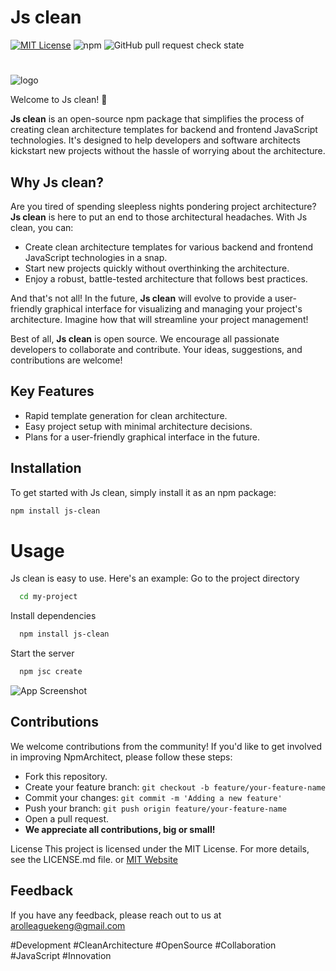 # Js clean
[![MIT License](https://img.shields.io/badge/License-MIT-green.svg)](https://choosealicense.com/licenses/mit/)
<img alt="npm" src="https://img.shields.io/npm/v/js-clean">
<img alt="GitHub pull request check state" src="https://img.shields.io/github/status/s/pulls/arolleaguekeng/js-clean/15">





#
![logo](https://github.com/arolleaguekeng/js-clean/blob/main/assets/js-clean-logo.png)

Welcome to Js clean! 🚀

**Js clean** is an open-source npm package that simplifies the process of creating clean architecture templates for backend and frontend JavaScript technologies. It's designed to help developers and software architects kickstart new projects without the hassle of worrying about the architecture.

## Why Js clean?

Are you tired of spending sleepless nights pondering project architecture? **Js clean** is here to put an end to those architectural headaches. With Js clean, you can:

- Create clean architecture templates for various backend and frontend JavaScript technologies in a snap.
- Start new projects quickly without overthinking the architecture.
- Enjoy a robust, battle-tested architecture that follows best practices.

And that's not all! In the future, **Js clean** will evolve to provide a user-friendly graphical interface for visualizing and managing your project's architecture. Imagine how that will streamline your project management!

Best of all, **Js clean** is open source. We encourage all passionate developers to collaborate and contribute. Your ideas, suggestions, and contributions are welcome!

## Key Features

- Rapid template generation for clean architecture.
- Easy project setup with minimal architecture decisions.
- Plans for a user-friendly graphical interface in the future.

## Installation

To get started with Js clean, simply install it as an npm package:

```bash
npm install js-clean
```
# Usage
Js clean is easy to use. Here's an example:
Go to the project directory

```bash
  cd my-project
```

Install dependencies

```bash
  npm install js-clean
```

Start the server

```bash
  npm jsc create
```
![App Screenshot](https://via.placeholder.com/468x300?text=App+Screenshot+Here)



## Contributions

We welcome contributions from the community! If you'd like to get involved in improving NpmArchitect, please follow these steps:

- Fork this repository.
- Create your feature branch: `git checkout -b feature/your-feature-name`
- Commit your changes: `git commit -m 'Adding a new feature'`
- Push your branch: `git push origin feature/your-feature-name`
- Open a pull request.
- **We appreciate all contributions, big or small!**

License
This project is licensed under the MIT License. For more details, see the LICENSE.md file.
or [MIT Website](https://choosealicense.com/licenses/mit/)

## Feedback

If you have any feedback, please reach out to us at arolleaguekeng@gmail.com



#Development #CleanArchitecture #OpenSource #Collaboration #JavaScript #Innovation
